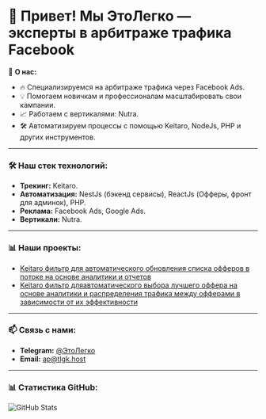 # 👋 Привет! Мы **ЭтоЛегко** — эксперты в арбитраже трафика Facebook

🚀 **О нас:**
- 🔥 Специализируемся на арбитраже трафика через Facebook Ads.
- 💡 Помогаем новичкам и профессионалам масштабировать свои кампании.
- 📈 Работаем с вертикалями: Nutra.
- 🛠️ Автоматизируем процессы с помощью Keitaro, NodeJs, PHP и других инструментов.

---

### 🛠️ **Наш стек технологий:**
- **Трекинг:** Keitaro.
- **Автоматизация:** NestJs (бэкенд сервисы), ReactJs (Офферы, фронт для админок), PHP.
- **Реклама:** Facebook Ads, Google Ads.
- **Вертикали:** Nutra.

---

### 📊 **Наши проекты:**
- [Keitaro фильтр для автоматического обновления списка офферов в потоке на основе аналитики и отчетов](https://github.com/ap-etolegko/keitaro-php-filter-choosing-best-offer)
- [Keitaro фильтр дляавтоматического выбора лучшего оффера на основе аналитики и распределения трафика между офферами в зависимости от их эффективности](https://github.com/ap-etolegko/keitaro-php-filter-choosing-best-offer)

---

### 📫 **Связь с нами:**
- **Telegram:** [@ЭтоЛегко](https://t.me/mbaetolegko)
- **Email:** ap@tlgk.host

---

### 📊 **Статистика GitHub:**
![GitHub Stats](https://github-readme-stats.vercel.app/api?username=ЭтоЛегко&show_icons=true&theme=dark)